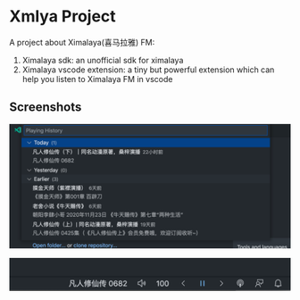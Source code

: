 # Xmlya Project

A project about Ximalaya(喜马拉雅) FM: 

1. Ximalaya sdk: an unofficial sdk for ximalaya
2. Ximalaya vscode extension: a tiny but powerful extension which can help you listen to Ximalaya FM in vscode 


## Screenshots

![quick-pick](https://github.com/stkevintan/xmlya/blob/master/images/quickpick.png?raw=true)

![status-bar](https://github.com/stkevintan/xmlya/blob/master/images/statusbar.png?raw=true)
